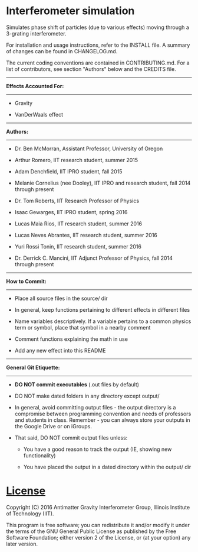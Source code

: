 # Interferometer simulation
Simulates phase shift of particles (due to various effects) moving through 
a 3-grating interferometer.

For installation and usage instructions, refer to the INSTALL file. 
A summary of changes can be found in CHANGELOG.md.

The current coding conventions are contained in CONTRIBUTING.md.
For a list of contributors, see section "Authors" below and the CREDITS file.

______________________
**Effects Accounted For:**
______________________
- Gravity

- VanDerWaals effect


______________________
**Authors:**
______________________
- Dr. Ben McMorran, Assistant Professor, University of Oregon

- Arthur Romero, IIT research student, summer 2015

- Adam Denchfield, IIT IPRO student, fall 2015

- Melanie Cornelius (nee Dooley), IIT IPRO and research student, fall 2014 through present

- Dr. Tom Roberts, IIT Research Professor of Physics

- Isaac Gewarges, IIT IPRO student, spring 2016

- Lucas Maia Rios, IIT research student, summer 2016

- Lucas Neves Abrantes, IIT research student, summer 2016

- Yuri Rossi Tonin, IIT research student, summer 2016

- Dr. Derrick C. Mancini, IIT Adjunct Professor of Physics, fall 2014 through present

______________________
**How to Commit:**
______________________
- Place all source files in the source/ dir

- In general, keep functions pertaining to different effects in different files

- Name variables descriptively. If a variable pertains to a common physics term
       or symbol, place that symbol in a nearby comment

- Comment functions explaining the math in use 

- Add any new effect into this README


______________________
**General Git Etiquette:**
______________________
- **DO NOT commit executables** (.out files by default)

- DO NOT make dated folders in any directory except output/

- In general, avoid committing output files - the output directory is a 
       compromise between programming convention and needs of professors and 
       students in class.  Remember - you can always store your outputs in the 
       Google Drive or on iGroups.

- That said, DO NOT commit output files unless:

  - You have a good reason to track the output (IE, showing new functionality)

  - You have placed the output in a dated directory within the output/ dir

# [License](https://github.com/antimatter-gravity-iit/interferometer_simulation/blob/master/LICENSE)

   Copyright (C) 2016 Antimatter Gravity Interferometer Group, Illinois Institute of Technology (IIT). 

   This program is free software; you can redistribute it and/or modify
   it under the terms of the GNU General Public License as published by
   the Free Software Foundation; either version 2 of the License, or
   (at your option) any later version.
